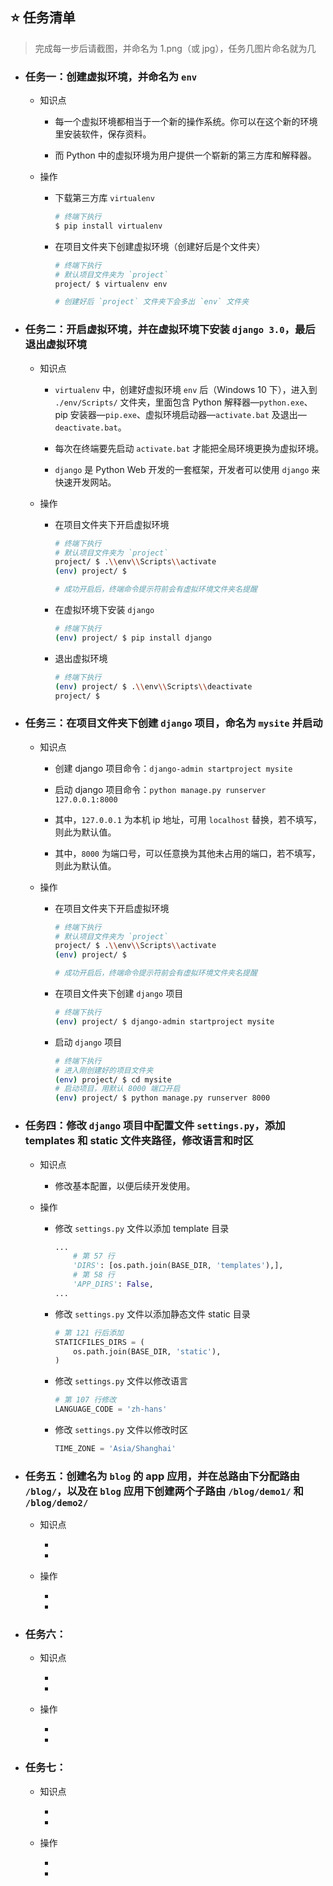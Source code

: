 ## ⭐ 任务清单

> 完成每一步后请截图，并命名为 1.png（或 jpg），任务几图片命名就为几

+ ### 任务一：创建虚拟环境，并命名为 `env`

    + 知识点

        + 每一个虚拟环境都相当于一个新的操作系统。你可以在这个新的环境里安装软件，保存资料。

        + 而 Python 中的虚拟环境为用户提供一个崭新的第三方库和解释器。

    + 操作

        + 下载第三方库 `virtualenv`

            ```bash
            # 终端下执行
            $ pip install virtualenv
            ```

        + 在项目文件夹下创建虚拟环境（创建好后是个文件夹）

            ```bash
            # 终端下执行
            # 默认项目文件夹为 `project`
            project/ $ virtualenv env

            # 创建好后 `project` 文件夹下会多出 `env` 文件夹
            ```

+ ### 任务二：开启虚拟环境，并在虚拟环境下安装 `django 3.0`，最后退出虚拟环境

    + 知识点

        + `virtualenv` 中，创建好虚拟环境 `env` 后（Windows 10 下），进入到 `./env/Scripts/` 文件夹，里面包含 Python 解释器—`python.exe`、pip 安装器—`pip.exe`、虚拟环境启动器—`activate.bat` 及退出—`deactivate.bat`。

        + 每次在终端要先启动 `activate.bat` 才能把全局环境更换为虚拟环境。

        + `django` 是 Python Web 开发的一套框架，开发者可以使用 `django` 来快速开发网站。

    + 操作

        + 在项目文件夹下开启虚拟环境

            ```bash
            # 终端下执行
            # 默认项目文件夹为 `project`
            project/ $ .\\env\\Scripts\\activate
            (env) project/ $

            # 成功开启后，终端命令提示符前会有虚拟环境文件夹名提醒
            ```

        + 在虚拟环境下安装 `django`

            ```bash
            # 终端下执行
            (env) project/ $ pip install django
            ```

        + 退出虚拟环境

            ```bash
            # 终端下执行
            (env) project/ $ .\\env\\Scripts\\deactivate
            project/ $
            ```

+ ### 任务三：在项目文件夹下创建 `django` 项目，命名为 `mysite` 并启动

    + 知识点

        + 创建 django 项目命令：`django-admin startproject mysite`

        + 启动 django 项目命令：`python manage.py runserver 127.0.0.1:8000`

        + 其中，`127.0.0.1` 为本机 ip 地址，可用 `localhost` 替换，若不填写，则此为默认值。

        + 其中，`8000` 为端口号，可以任意换为其他未占用的端口，若不填写，则此为默认值。

    + 操作

        + 在项目文件夹下开启虚拟环境

            ```bash
            # 终端下执行
            # 默认项目文件夹为 `project`
            project/ $ .\\env\\Scripts\\activate
            (env) project/ $

            # 成功开启后，终端命令提示符前会有虚拟环境文件夹名提醒
            ```

        + 在项目文件夹下创建 `django` 项目

            ```bash
            # 终端下执行
            (env) project/ $ django-admin startproject mysite
            ```

        + 启动 `django` 项目

            ```bash
            # 终端下执行
            # 进入刚创建好的项目文件夹
            (env) project/ $ cd mysite
            # 启动项目，用默认 8000 端口开启
            (env) project/ $ python manage.py runserver 8000
            ```

+ ### 任务四：修改 `django` 项目中配置文件 `settings.py`，添加 templates 和 static 文件夹路径，修改语言和时区

    + 知识点

        + 修改基本配置，以便后续开发使用。

    + 操作

        + 修改 `settings.py` 文件以添加 template 目录

            ```python
            ...
                # 第 57 行
                'DIRS': [os.path.join(BASE_DIR, 'templates'),],
                # 第 58 行
                'APP_DIRS': False,
            ...
            ```

        + 修改 `settings.py` 文件以添加静态文件 static 目录

            ```python
            # 第 121 行后添加
            STATICFILES_DIRS = (
                os.path.join(BASE_DIR, 'static'),
            )
            ```

        + 修改 `settings.py` 文件以修改语言

            ```python
            # 第 107 行修改
            LANGUAGE_CODE = 'zh-hans'
            ```

        + 修改 `settings.py` 文件以修改时区

            ```python
            TIME_ZONE = 'Asia/Shanghai'
            ```

+ ### 任务五：创建名为 `blog` 的 app 应用，并在总路由下分配路由 `/blog/`，以及在 `blog` 应用下创建两个子路由 `/blog/demo1/` 和 `/blog/demo2/`

    + 知识点

        +

        +

    + 操作

        +

        +

+ ### 任务六：

    + 知识点

        +

        +

    + 操作

        +

        +

+ ### 任务七：

    + 知识点

        +

        +

    + 操作

        +

        +